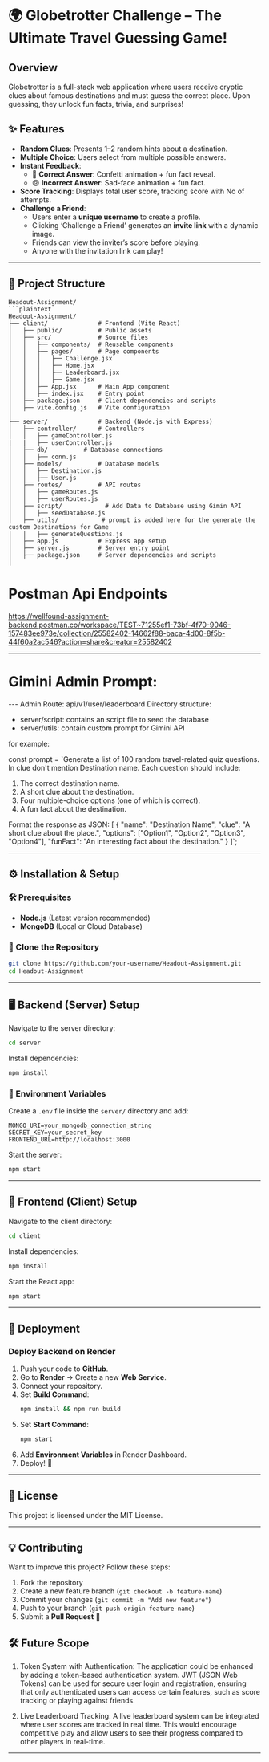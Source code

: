 # 🌍 Globetrotter Challenge – The Ultimate Travel Guessing Game!

## Overview  
Globetrotter is a full-stack web application where users receive cryptic clues about famous destinations and must guess the correct place. Upon guessing, they unlock fun facts, trivia, and surprises!  

## ✨ Features  
- **Random Clues**: Presents 1–2 random hints about a destination.  
- **Multiple Choice**: Users select from multiple possible answers.  
- **Instant Feedback**:  
  - 🎉 **Correct Answer**: Confetti animation + fun fact reveal.  
  - 😢 **Incorrect Answer**: Sad-face animation + fun fact.  
- **Score Tracking**: Displays total user score, tracking score with No of attempts.  
- **Challenge a Friend**:  
  - Users enter a **unique username** to create a profile.  
  - Clicking ‘Challenge a Friend’ generates an **invite link** with a dynamic image.  
  - Friends can view the inviter’s score before playing.  
  - Anyone with the invitation link can play!  

---

## 📁 Project Structure  

```
Headout-Assignment/
```plaintext
Headout-Assignment/
├── client/              # Frontend (Vite React)
│   ├── public/          # Public assets
│   ├── src/             # Source files
│   │   ├── components/  # Reusable components
│   │   ├── pages/       # Page components
│   │   │   ├── Challenge.jsx
│   │   │   ├── Home.jsx
│   │   │   ├── Leaderboard.jsx
│   │   │   ├── Game.jsx
│   │   ├── App.jsx      # Main App component
│   │   ├── index.jsx    # Entry point
│   ├── package.json     # Client dependencies and scripts
│   ├── vite.config.js   # Vite configuration
│
├── server/              # Backend (Node.js with Express)
│   ├── controller/      # Controllers
│   │   ├── gameController.js
|   |   ├── userController.js
│   ├── db/          # Database connections
│   │   ├── conn.js
│   ├── models/          # Database models
│   │   ├── Destination.js
│   │   ├── User.js
│   ├── routes/          # API routes
│   │   ├── gameRoutes.js
│   │   ├── userRoutes.js
│   ├── script/            # Add Data to Database using Gimin API
│   │   ├── seedDatabase.js
│   ├── utils/            # prompt is added here for the generate the custom Destinations for Game
│   │   ├── generateQuestions.js
│   ├── app.js           # Express app setup
│   ├── server.js        # Server entry point
│   ├── package.json     # Server dependencies and scripts
│
```

# Postman Api Endpoints

https://wellfound-assignment-backend.postman.co/workspace/TEST~71255ef1-73bf-4f70-9046-157483ee973e/collection/25582402-14662f88-baca-4d00-8f5b-44f60a2ac546?action=share&creator=25582402


---
# Gimini Admin Prompt:

--- Admin Route: api/v1/user/leaderboard 
Directory structure: 
- server/script: contains an script file to seed the database
- server/utils: contain custom prompt for Gimini API

for example:

  const prompt = `Generate a list of 100 random travel-related quiz questions. In clue don't mention Destination name. Each question should include:
1. The correct destination name.
2. A short clue about the destination.
3. Four multiple-choice options (one of which is correct).
4. A fun fact about the destination.

Format the response as JSON:
[
  {
    "name": "Destination Name",
    "clue": "A short clue about the place.",
    "options": ["Option1", "Option2", "Option3", "Option4"],
    "funFact": "An interesting fact about the destination."
  }
]`;


---

## ⚙️ Installation & Setup  

### 🛠 Prerequisites  
- **Node.js** (Latest version recommended)  
- **MongoDB** (Local or Cloud Database)  

### 🚀 Clone the Repository  
```sh
git clone https://github.com/your-username/Headout-Assignment.git
cd Headout-Assignment
```

---

## 🖥 Backend (Server) Setup  

Navigate to the server directory:  
```sh
cd server
```

Install dependencies:  
```sh
npm install
```

### 🔑 Environment Variables  

Create a `.env` file inside the `server/` directory and add:  
```
MONGO_URI=your_mongodb_connection_string
SECRET_KEY=your_secret_key
FRONTEND_URL=http://localhost:3000
```

Start the server:  
```sh
npm start
```

---

## 🎨 Frontend (Client) Setup  

Navigate to the client directory:  
```sh
cd client
```

Install dependencies:  
```sh
npm install
```

Start the React app:  
```sh
npm start
```


---

## 🚀 Deployment  

### **Deploy Backend on Render**  
1. Push your code to **GitHub**.  
2. Go to **Render** → Create a new **Web Service**.  
3. Connect your repository.  
4. Set **Build Command**:  
   ```sh
   npm install && npm run build
   ```  
5. Set **Start Command**:  
   ```sh
   npm start
   ```  
6. Add **Environment Variables** in Render Dashboard.  
7. Deploy! 🚀  

---

## 📜 License  
This project is licensed under the MIT License.  

---

## 💡 Contributing  
Want to improve this project? Follow these steps:  
1. Fork the repository  
2. Create a new feature branch (`git checkout -b feature-name`)  
3. Commit your changes (`git commit -m "Add new feature"`)  
4. Push to your branch (`git push origin feature-name`)  
5. Submit a **Pull Request** 🎉  

## 🛠 Future Scope
1. Token System with Authentication:
The application could be enhanced by adding a token-based authentication system. JWT (JSON Web Tokens) can be used for secure user login and registration, ensuring that only authenticated users can access certain features, such as score tracking or playing against friends.

2. Live Leaderboard Tracking:
A live leaderboard system can be integrated where user scores are tracked in real time. This would encourage competitive play and allow users to see their progress compared to other players in real-time.

---
